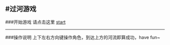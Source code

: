 
#过河游戏
---
###开始游戏
请点击这里
[start](https://stillwatersignedalready.github.io/Arcade-Game/ "optional title")

---

###操作说明
上下左右方向键操作角色，到达上方的河流即算成功，have fun~

